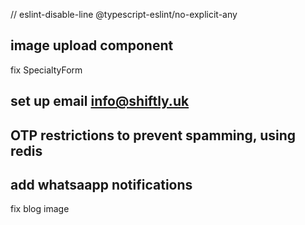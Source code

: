    // eslint-disable-line @typescript-eslint/no-explicit-any

## image upload component

fix  SpecialtyForm
## set up email info@shiftly.uk


##  OTP restrictions to prevent spamming, using redis

## add whatsaapp notifications

fix blog image